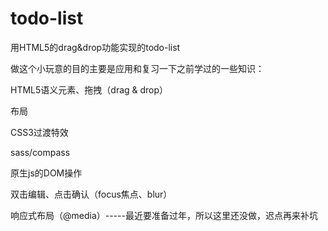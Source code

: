 # todo-list
用HTML5的drag&amp;drop功能实现的todo-list

做这个小玩意的目的主要是应用和复习一下之前学过的一些知识：

HTML5语义元素、拖拽（drag & drop）

布局
  
CSS3过渡特效

sass/compass

原生js的DOM操作

双击编辑、点击确认（focus焦点、blur）

响应式布局（@media）-----最近要准备过年，所以这里还没做，迟点再来补坑
